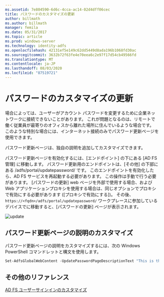```yaml
---
ms.assetid: 7e804590-6d6c-4cca-ac14-02d4dff06cec
title: パスワードのカスタマイズの更新
author: billmath
ms.author: billmath
manager: femila
ms.date: 05/31/2017
ms.topic: article
ms.prod: windows-server
ms.technology: identity-adfs
ms.openlocfilehash: 42131ef5e149c62dd5449d8ada196b1068fd30ac
ms.sourcegitcommit: 3632b72f63fe4e70eea6c2e97f17d54cb49566fd
ms.translationtype: MT
ms.contentlocale: ja-JP
ms.lasthandoff: 08/03/2020
ms.locfileid: "87519721"
---
```

# <a name="update-password-customization"></a>パスワードのカスタマイズの更新

場合によっては、ユーザーがアカウント パスワードを変更するために企業ネットワークに接続できないことがあります。 これが問題となるのは、リモートで働く従業員が最寄りのオフィスから離れた場所に住んでいるような場合です。 このような特別な場合には、インターネット接続のみでパスワード更新ページを使用できます。

パスワード更新ページは、独自の説明を追加してカスタマイズできます。

パスワード更新ページを有効化するには、[エンドポイント] の下にある [AD FS 管理] に移動します。 パスワード更新用のエンドポイントは、[その他] の下部にある /adfs/portal/updatepassword/ です。 このエンドポイントを有効化したら、AD FS サービスを再起動する必要があります。 この操作は手動で行う必要があります。 [パスワードの更新] web ページを外部で使用する場合、および Web アプリケーションプロキシを使用する場合は、同じオプションでプロキシで有効にする必要があります ([プロキシで有効にする])。 その後、 `https://<fqdn>/adfs/portal/updatepassword/` ワークプレースに参加しているデバイスでに移動すると、[パスワードの更新] ページが表示されます。

![update](media/AD-FS-user-sign-in-customization/ADFS_Blue_Custom5.png)

## <a name="customize-the-update-password-page-description"></a>パスワード更新ページの説明のカスタマイズ

パスワード更新ページの説明をカスタマイズするには、次の Windows PowerShell コマンドレットと構文を使用します。

```powershell
Set-AdfsGlobalWebContent -UpdatePasswordPageDescriptionText "This is the Contoso Update Password page."
```

## <a name="additional-references"></a>その他のリファレンス

[AD FS ユーザーサインインのカスタマイズ](AD-FS-user-sign-in-customization.md)

